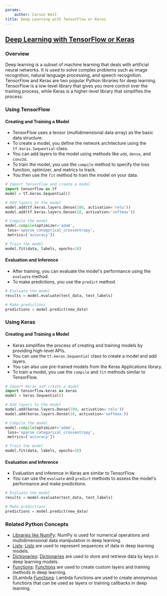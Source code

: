 ```yaml
---
params:
	author: Carson West
title: Deep Learning with TensorFlow or Keras
--- 
```

## [Deep Learning with TensorFlow or Keras](./../deep-learning-with-tensorflow-or-keras/)

### Overview
Deep learning is a subset of machine learning that deals with artificial neural networks. It is used to solve complex problems such as image recognition, natural language processing, and speech recognition. TensorFlow and Keras are two popular Python libraries for deep learning. TensorFlow is a low-level library that gives you more control over the training process, while Keras is a higher-level library that simplifies the process.

### Using TensorFlow
#### Creating and Training a Model
- TensorFlow uses a tensor (multidimensional data array) as the basic data structure.
- To create a model, you define the network architecture using the `tf.keras.Sequential` class.
- You can add layers to the model using methods like `add`, `dense`, and `conv2d`.
- To train the model, you use the `compile` method to specify the loss function, optimizer, and metrics to track.
- You then use the `fit` method to train the model on your data.

```python
# Import TensorFlow and create a model
import tensorflow as tf
model = tf.keras.Sequential()

# Add layers to the model
model.add(tf.keras.layers.Dense(100, activation='relu'))
model.add(tf.keras.layers.Dense(10, activation='softmax'))

# Compile the model
model.compile(optimizer='adam',
 loss='sparse_categorical_crossentropy',
 metrics=['accuracy'])

# Train the model
model.fit(data, labels, epochs=10)
```

#### Evaluation and Inference
- After training, you can evaluate the model's performance using the `evaluate` method.
- To make predictions, you use the `predict` method.

```python
# Evaluate the model
results = model.evaluate(test_data, test_labels)

# Make predictions
predictions = model.predict(new_data)
```

### Using Keras
#### Creating and Training a Model
- Keras simplifies the process of creating and training models by providing high-level APIs.
- You can use the `tf.keras.Sequential` class to create a model and add layers.
- You can also use pre-trained models from the Keras Applications library.
- To train a model, you use the `compile` and `fit` methods similar to TensorFlow.

```python
# Import Keras and create a model
import tensorflow.keras as keras
model = keras.Sequential()

# Add layers to the model
model.add(keras.layers.Dense(100, activation='relu'))
model.add(keras.layers.Dense(10, activation='softmax'))

# Compile the model
model.compile(optimizer='adam',
 loss='sparse_categorical_crossentropy',
 metrics=['accuracy'])

# Train the model
model.fit(data, labels, epochs=10)
```

#### Evaluation and Inference
- Evaluation and inference in Keras are similar to TensorFlow.
- You can use the `evaluate` and `predict` methods to assess the model's performance and make predictions.

```python
# Evaluate the model
results = model.evaluate(test_data, test_labels)

# Make predictions
predictions = model.predict(new_data)
```

### Related Python Concepts
- [Libraries like NumPy](./../libraries-like-numpy/): NumPy is used for numerical operations and multidimensional data manipulation in deep learning.
- [Lists](./../lists/): [Lists](./../lists/) are used to represent sequences of data in deep learning models.
- [Dictionaries](./../dictionaries/): [Dictionaries](./../dictionaries/) are used to store and retrieve data by keys in deep learning models.
- [Functions](./../functions/): [Functions](./../functions/) are used to create custom layers and training methods in deep learning.
- [[Lambda [Functions](./../functions/): Lambda functions are used to create anonymous functions that can be used as layers or training callbacks in deep learning.